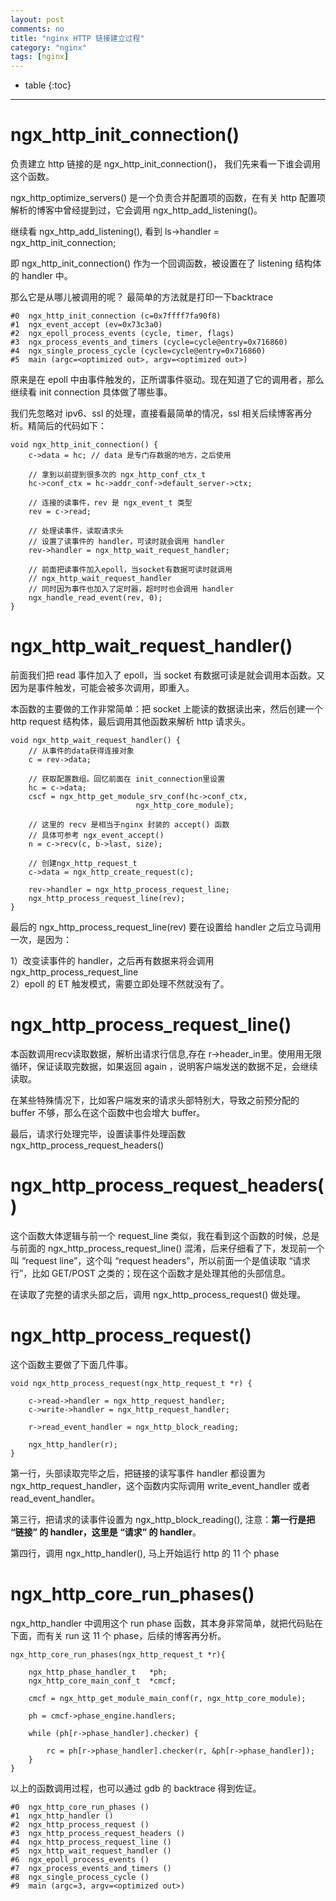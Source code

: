 ```yaml
---
layout: post
comments: no
title: "nginx HTTP 链接建立过程"
category: "nginx"
tags: [nginx]
---
```


* table
{:toc}
***

# ngx_http_init_connection()

负责建立 http 链接的是 ngx_http_init_connection()， 我们先来看一下谁会调用这个函数。

ngx_http_optimize_servers() 是一个负责合并配置项的函数，在有关 http 配置项解析的博客中曾经提到过，它会调用 ngx_http_add_listening()。

继续看 ngx_http_add_listening(), 看到 ls->handler = ngx_http_init_connection;

即 ngx_http_init_connection() 作为一个回调函数，被设置在了 listening 结构体的 handler 中。

那么它是从哪儿被调用的呢？ 最简单的方法就是打印一下backtrace

```
#0  ngx_http_init_connection (c=0x7ffff7fa90f8) 
#1  ngx_event_accept (ev=0x73c3a0) 
#2  ngx_epoll_process_events (cycle, timer, flags) 
#3  ngx_process_events_and_timers (cycle=cycle@entry=0x716860) 
#4  ngx_single_process_cycle (cycle=cycle@entry=0x716860) 
#5  main (argc=<optimized out>, argv=<optimized out>)
```

原来是在 epoll 中由事件触发的，正所谓事件驱动。现在知道了它的调用者，那么继续看 init connection 具体做了哪些事。

我们先忽略对 ipv6、ssl 的处理，直接看最简单的情况，ssl 相关后续博客再分析。精简后的代码如下：

```
void ngx_http_init_connection() {
    c->data = hc; // data 是专门存数据的地方，之后使用

    // 拿到以前提到很多次的 ngx_http_conf_ctx_t 
    hc->conf_ctx = hc->addr_conf->default_server->ctx;

    // 连接的读事件，rev 是 ngx_event_t 类型
    rev = c->read;

    // 处理读事件，读取请求头
    // 设置了读事件的 handler，可读时就会调用 handler
    rev->handler = ngx_http_wait_request_handler;

    // 前面把读事件加入epoll，当socket有数据可读时就调用 
    // ngx_http_wait_request_handler
    // 同时因为事件也加入了定时器，超时时也会调用 handler
    ngx_handle_read_event(rev, 0);
}
```

# ngx_http_wait_request_handler()

前面我们把 read 事件加入了 epoll，当 socket 有数据可读是就会调用本函数。又因为是事件触发，可能会被多次调用，即重入。

本函数的主要做的工作非常简单：把 socket 上能读的数据读出来，然后创建一个 http request 结构体，最后调用其他函数来解析 http 请求头。

```
void ngx_http_wait_request_handler() {
    // 从事件的data获得连接对象
    c = rev->data;

    // 获取配置数组。回忆前面在 init_connection里设置
    hc = c->data;
    cscf = ngx_http_get_module_srv_conf(hc->conf_ctx, 
                            ngx_http_core_module);

    // 这里的 recv 是相当于nginx 封装的 accept() 函数
    // 具体可参考 ngx_event_accept()
    n = c->recv(c, b->last, size); 

    // 创建ngx_http_request_t
    c->data = ngx_http_create_request(c);

    rev->handler = ngx_http_process_request_line;
    ngx_http_process_request_line(rev);
}
```

最后的 ngx_http_process_request_line(rev) 要在设置给 handler 之后立马调用一次，是因为：

1）改变读事件的 handler，之后再有数据来将会调用 ngx_http_process_request_line       
2）epoll 的 ET 触发模式，需要立即处理不然就没有了。


# ngx_http_process_request_line()

本函数调用recv读取数据，解析出请求行信息,存在 r->header_in里。使用用无限循环，保证读取完数据，如果返回 again ，说明客户端发送的数据不足，会继续读取。

在某些特殊情况下，比如客户端发来的请求头部特别大，导致之前预分配的 buffer 不够，那么在这个函数中也会增大 buffer。

最后，请求行处理完毕，设置读事件处理函数 ngx_http_process_request_headers()

# ngx_http_process_request_headers()

这个函数大体逻辑与前一个 request_line 类似，我在看到这个函数的时候，总是与前面的 ngx_http_process_request_line() 混淆，后来仔细看了下，发现前一个叫 “request line”，这个叫 “request headers”，所以前面一个是值读取 “请求行”，比如 GET/POST 之类的；现在这个函数才是处理其他的头部信息。

在读取了完整的请求头部之后，调用 ngx_http_process_request() 做处理。

# ngx_http_process_request()

这个函数主要做了下面几件事。

```
void ngx_http_process_request(ngx_http_request_t *r) {
 
    c->read->handler = ngx_http_request_handler;
    c->write->handler = ngx_http_request_handler;

    r->read_event_handler = ngx_http_block_reading;

    ngx_http_handler(r);
}
```
第一行，头部读取完毕之后，把链接的读写事件 handler 都设置为 ngx_http_request_handler，这个函数内实际调用 write_event_handler 或者 read_event_handler。

第三行，把请求的读事件设置为 ngx_http_block_reading(), 注意：**第一行是把 “链接” 的 handler，这里是 “请求” 的 handler**。

第四行，调用 ngx_http_handler(), 马上开始运行 http 的 11 个 phase

# ngx_http_core_run_phases()

ngx_http_handler 中调用这个 run phase 函数，其本身非常简单，就把代码贴在下面，而有关 run 这 11 个 phase，后续的博客再分析。

```
ngx_http_core_run_phases(ngx_http_request_t *r){

    ngx_http_phase_handler_t   *ph;
    ngx_http_core_main_conf_t  *cmcf;

    cmcf = ngx_http_get_module_main_conf(r, ngx_http_core_module);

    ph = cmcf->phase_engine.handlers;

    while (ph[r->phase_handler].checker) {

        rc = ph[r->phase_handler].checker(r, &ph[r->phase_handler]);
    }
}
```

以上的函数调用过程，也可以通过 gdb 的 backtrace 得到佐证。

```
#0  ngx_http_core_run_phases () 
#1  ngx_http_handler () 
#2  ngx_http_process_request ()
#3  ngx_http_process_request_headers () 
#4  ngx_http_process_request_line ()
#5  ngx_http_wait_request_handler () 
#6  ngx_epoll_process_events ()
#7  ngx_process_events_and_timers ()
#8  ngx_single_process_cycle ()
#9  main (argc=3, argv=<optimized out>)
```



